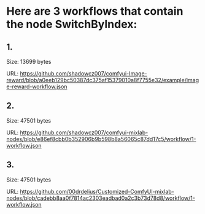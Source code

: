# Here are 3 workflows that contain the node SwitchByIndex:

## 1. 

Size: 13699 bytes

URL: https://github.com/shadowcz007/comfyui-Image-reward/blob/a0eeb129bc50387dc375af15379010a8f7755e32/example/image-reward-workflow.json

## 2. 

Size: 47501 bytes

URL: https://github.com/shadowcz007/comfyui-mixlab-nodes/blob/e86ef8cbb0b352906b9b598b8a56065c87dd17c5/workflow/1-workflow.json

## 3. 

Size: 47501 bytes

URL: https://github.com/00drdelius/Customized-ComfyUI-mixlab-nodes/blob/cadebb8aa0f7814ac2303eadbad0a2c3b73d78d8/workflow/1-workflow.json

